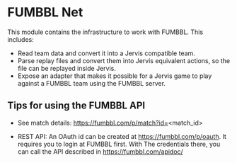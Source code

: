 # FUMBBL Net

This module contains the infrastructure to work with FUMBBL. This includes:

* Read team data and convert it into a Jervis compatible team.
* Parse replay files and convert them into Jervis equivalent actions, so the file can be 
  replayed inside Jervis.
* Expose an adapter that makes it possible for a Jervis game to play against a FUMBBL team
  using the FUMBBL server.


## Tips for using the FUMBBL API

- See match details: https://fumbbl.com/p/match?id=<match_id>

- REST API: An OAuth id can be created at https://fumbbl.com/p/oauth.
  It requires you to login at FUMBBL first. With The credentials
  there, you can call the API described in https://fumbbl.com/apidoc/
